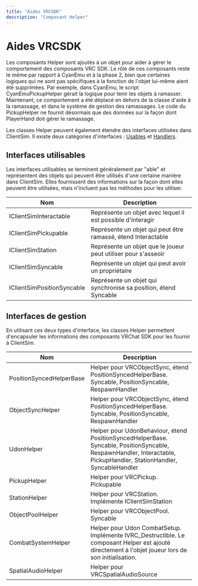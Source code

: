 ```yaml
---
title: "Aides VRCSDK"
description: "Composant Helper"
---
```



# Aides VRCSDK

Les composants Helper sont ajoutés à un objet pour aider à gérer le comportement des composants VRC SDK. Le rôle de ces composants reste le même par rapport à CyanEmu et à la phase 2, bien que certaines logiques qui ne sont pas spécifiques à la fonction de l'objet lui-même aient été supprimées. Par exemple, dans CyanEmu, le script CyanEmuPickupHelper gérait la logique pour tenir les objets à ramasser. Maintenant, ce comportement a été déplacé en dehors de la classe d'aide à la ramassage, et dans le système de gestion des ramassages. Le code du PickupHelper ne fournit désormais que des données sur la façon dont PlayerHand doit gérer le ramassage.

Les classes Helper peuvent également étendre des interfaces utilisées dans ClientSim. Il existe deux catégories d'interfaces : [Usables](#interfaces-utilisables) et [Handlers](#interfaces-de-gestion).

## Interfaces utilisables

Les interfaces utilisables se terminent généralement par "able" et représentent des objets qui peuvent être utilisés d'une certaine manière dans ClientSim. Elles fournissent des informations sur la façon dont elles peuvent être utilisées, mais n'incluent pas les méthodes pour les utiliser.

| Nom                       | Description                                                      |
|----------------------------|------------------------------------------------------------------|
| IClientSimInteractable     | Représente un objet avec lequel il est possible d'interagir       |
| IClientSimPickupable       | Représente un objet qui peut être ramassé, étend Interactable     |
| IClientSimStation          | Représente un objet que le joueur peut utiliser pour s'asseoir    |
| IClientSimSyncable         | Représente un objet qui peut avoir un propriétaire                |
| IClientSimPositionSyncable | Représente un objet qui synchronise sa position, étend Syncable   |

## Interfaces de gestion

En utilisant ces deux types d'interface, les classes Helper permettent d'encapsuler les informations des composants VRChat SDK pour les fournir à ClientSim.

| Nom                       | Description                                                      |
|----------------------------|------------------------------------------------------------------|
| PositionSyncedHelperBase   | Helper pour VRCObjectSync, étend PositionSyncedHelperBase. Syncable, PositionSyncable, RespawnHandler |
| ObjectSyncHelper           | Helper pour VRCObjectSync, étend PositionSyncedHelperBase. Syncable, PositionSyncable, RespawnHandler |
| UdonHelper                 | Helper pour UdonBehaviour, étend PositionSyncedHelperBase. Syncable, PositionSyncable, RespawnHandler, Interactable, PickupHandler, StationHandler, SyncableHandler |
| PickupHelper               | Helper pour VRCPickup. Pickupable                                 |
| StationHelper              | Helper pour VRCStation. Implémente IClientSimStation              |
| ObjectPoolHelper           | Helper pour VRCObjectPool. Syncable                               |
| CombatSystemHelper         | Helper pour Udon CombatSetup. Implémente IVRC_Destructible. Le composant Helper est ajouté directement à l'objet joueur lors de son initialisation. |
| SpatialAudioHelper         | Helper pour VRCSpatialAudioSource                                |